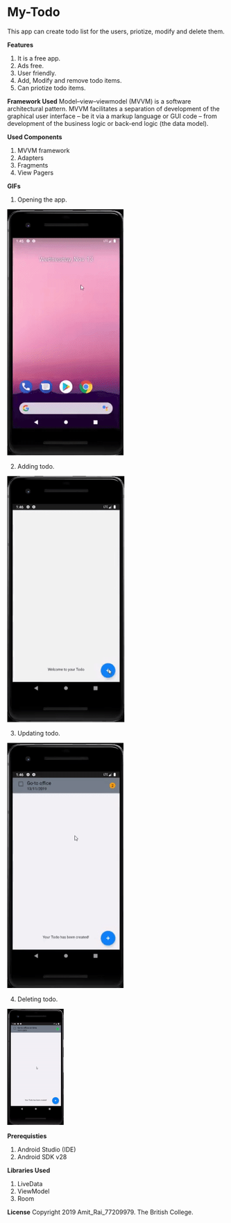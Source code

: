 # My-Todo
This app can create todo list for the users, priotize, modify and delete them.

**Features**
1. It is a free app.
2. Ads free.
3. User friendly.
4. Add, Modify and remove todo items.
5. Can priotize todo items.

**Framework Used**
Model–view–viewmodel (MVVM) is a software architectural pattern. MVVM facilitates a separation of development of the graphical user interface – be it via a markup language or GUI code – from development of the business logic or back-end logic (the data model).

**Used Components**
1. MVVM framework
2. Adapters
3. Fragments
4. View Pagers

**GIFs**
1. Opening the app.

![](part1.gif)

2. Adding todo.

![](part2.gif)

3. Updating todo.

![](part3.gif)

4. Deleting todo.

![](part4.gif)

**Prerequisties**
1. Android Studio (IDE)
2. Android SDK v28

**Libraries Used**
1. LiveData
2. ViewModel
3. Room

**License**
Copyright 2019 Amit_Rai_77209979. The British College.

